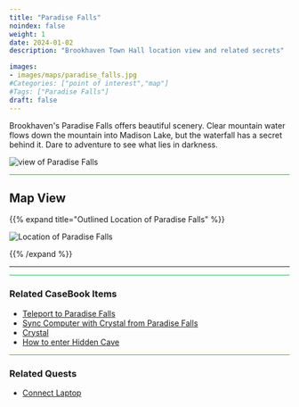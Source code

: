 ```yaml
---
title: "Paradise Falls"
noindex: false
weight: 1
date: 2024-01-02
description: "Brookhaven Town Hall location view and related secrets"

images:
- images/maps/paradise_falls.jpg
#Categories: ["point of interest","map"]
#Tags: ["Paradise Falls"]
draft: false
--- 
```


Brookhaven's Paradise Falls offers beautiful scenery. Clear mountain water flows down the mountain into Madison Lake, but the waterfall has a secret behind it. Dare to adventure to see what lies in darkness.

![view of Paradise Falls](/images/maps/paradise_falls.jpg)


<hr style="background-color: #28b44c" size=8>

## Map View

{{% expand title="Outlined Location of Paradise Falls" %}}

![Location of Paradise Falls](/images/maps/paradise-falls.webp)

{{% /expand %}}

---

<hr style="background-color: #28b44c" size=8>

### Related CaseBook Items

- [Teleport to Paradise Falls](/casebook/interesting/teleporting/#paradise-falls)
- [Sync Computer with Crystal from Paradise Falls](/casebook/computer/other/#sync-failed)
- [Crystal](/casebook/interesting/observations/#paradise-falls-crystal)
- [How to enter Hidden Cave](/casebook/interesting/hidden_valley_cave/#getting-to-secret-cave)

<hr style="background-color: #28b44c" size=8>

### Related Quests

- [Connect Laptop](/lore/tools/connect_laptop/)